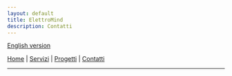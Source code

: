 ```yaml
---
layout: default
title: ElettroMind
description: Contatti
---
```


[English version](./pages/en/services.md)

[Home](./) | [Servizi](servizi.md) | [Progetti](progetti.md) | [Contatti](contatti.md)

***
